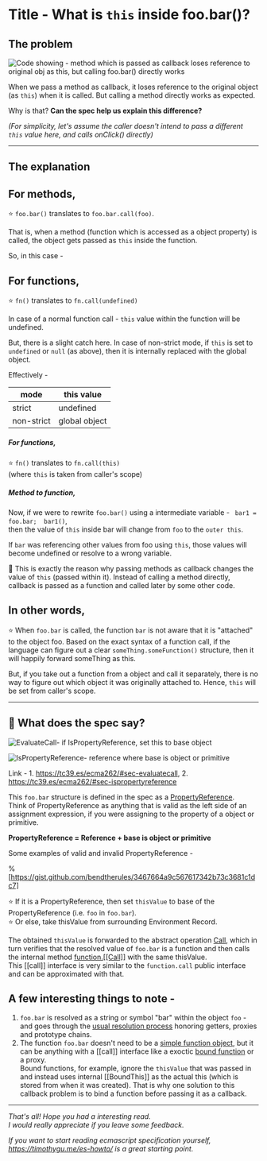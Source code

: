 # Title - What is `this` inside foo.bar()? 

## The problem

![Code showing - method which is passed as callback loses reference to original obj as this, but calling foo.bar() directly works](https://cdn.hashnode.com/res/hashnode/image/upload/v1585425858545/Ut1FVXRIJ.png)

When we pass a method as callback, it loses reference to the original object (as `this`) when it is called.
But calling a method directly works as expected.

Why is that? **Can the spec help us explain this difference?**

*(For simplicity, let's assume the caller doesn't intend to pass a different `this` value here, and calls onClick() directly)*

------

## The explanation

## For methods,

⭐️ `foo.​bar()` translates to `foo.bar.call(foo)`.

That is, when a method (function which is accessed as a object property) is called, the object gets passed as `this` inside the function.

So, in this case -  
## For functions, 
⭐️ `fn()` translates to `fn.​call(undefined)`   

In case of a normal function call - `this` value within the function will be undefined.

But, there is a slight catch here. In case of non-strict mode, if `this` is set to `undefined` or `null` (as above), then it is internally replaced with the global object.  

Effectively -

| **mode**       | **this value**  |
|------------|---------------|
| strict     | undefined     |
| non-strict | global object |


##### For functions, 
⭐️ `fn()` translates to `fn.​call(this)`   
(where `this` is taken from caller's scope)

##### Method to function, 
Now, if we were to rewrite `foo.bar()` using a intermediate variable - ` bar1 = foo.​bar;  bar1()`,  
then the value of `this` inside bar will change from `foo` to the `outer this`.

If `bar` was referencing other values from foo using `this`, those values will become undefined or resolve to a wrong variable.

🧠 This is exactly the reason why passing methods as callback changes the value of `this` (passed within it). Instead of calling a method directly, callback is passed as a function and called later by some other code.

## In other words,

⭐️ When `foo.bar` is called, the function `bar` is not aware that it is "attached" to the object foo. Based on the exact syntax of a function call, if the language can figure out a clear `someThing.someFunction()` structure, then it will happily forward someThing as this.

But, if you take out a function from a object and call it separately, there is no way to figure out which object it was originally attached to. Hence, `this` will be set from caller's scope.

-------

## 📖 What does the spec say? 

![EvaluateCall- if IsPropertyReference, set this to base object](https://cdn.hashnode.com/res/hashnode/image/upload/v1584625813403/gPjSBUHIZ.png)

![IsPropertyReference- reference where base is object or primitive](https://cdn.hashnode.com/res/hashnode/image/upload/v1584625822167/ZmBSyVj95.png)

Link - 1. https://tc39.es/ecma262/#sec-evaluatecall, 2. https://tc39.es/ecma262/#sec-ispropertyreference

This `foo.bar` structure is defined in the spec as a [PropertyReference](https://tc39.es/ecma262/#sec-ispropertyreference).  
Think of PropertyReference as anything that is valid as the left side of an assignment expression, if you were assigning to the property of a object or primitive.  

**PropertyReference = Reference + base is object or primitive**

Some examples of valid and invalid PropertyReference -

%[https://gist.github.com/bendtherules/3467664a9c567617342b73c3681c1dc7]


⭐️ If it is a PropertyReference, then set `thisValue` to base of the PropertyReference (i.e. `foo` in `foo.bar`).  
⭐️ Or else, take thisValue from surrounding Environment Record.

The obtained `thisValue` is forwarded to the abstract operation [Call](https://tc39.es/ecma262/#sec-call), which in turn verifies that the resolved value of `foo.bar` is a function and then calls the internal method [function.[[Call]]](https://tc39.es/ecma262/#sec-built-in-function-objects-call-thisargument-argumentslist) with the same thisValue.  
This [[call]] interface is very similar to the `function.call` public interface and can be approximated with that.

## A few interesting things to note -
1. `foo.bar` is resolved as a string or symbol "bar" within the object `foo` - and goes through the [usual resolution process](https://tc39.es/ecma262/#sec-getvalue) honoring getters, proxies and prototype chains.
2. The function `foo.bar` doesn't need to be a  [simple function object](https://tc39.es/ecma262/#sec-ecmascript-function-objects), but it can be anything with a [[call]] interface like a exoctic [bound function](https://tc39.es/ecma262/#sec-bound-function-exotic-objects-call-thisargument-argumentslist) or a proxy.  
 Bound functions, for example, ignore the `thisValue` that was passed in and instead uses internal [[BoundThis]] as the actual this (which is stored from when it was created). That is why one solution to this callback problem is to bind a function before passing it as a callback.

----

*That's all! Hope you had a interesting read.  
I would really appreciate if you leave some feedback.*

*If you want to start reading ecmascript specification yourself, https://timothygu.me/es-howto/ is a great starting point.*